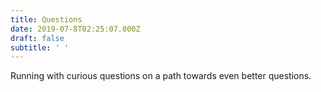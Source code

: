 ```yaml
---
title: Questions
date: 2019-07-8T02:25:07.000Z
draft: false
subtitle: ' '
---
```


Running with curious questions on a path towards even better questions.
